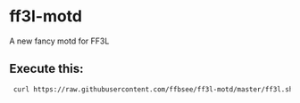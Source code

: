 # ff3l-motd
A new fancy motd for FF3L

 Execute this:
---
```bash
 curl https://raw.githubusercontent.com/ffbsee/ff3l-motd/master/ff3l.sh | /bin/sh
```
